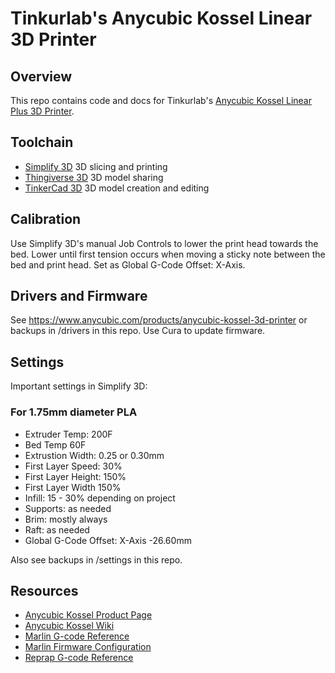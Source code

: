 # Tinkurlab's Anycubic Kossel Linear 3D Printer

## Overview

This repo contains code and docs for Tinkurlab's [Anycubic Kossel Linear Plus 3D Printer](https://github.com/TinkurLab/3D-Printing).

## Toolchain

- [Simplify 3D](https://www.simplify3d.com/) 3D slicing and printing
- [Thingiverse 3D](https://www.thingiverse.com/) 3D model sharing
- [TinkerCad 3D](https://www.tinkercad.com/) 3D model creation and editing

## Calibration

Use Simplify 3D's manual Job Controls to lower the print head towards the bed. Lower until first tension occurs when moving a sticky note between the bed and print head. Set as Global G-Code Offset: X-Axis.

## Drivers and Firmware

See https://www.anycubic.com/products/anycubic-kossel-3d-printer or backups in /drivers in this repo. Use Cura to update firmware.

## Settings

Important settings in Simplify 3D:

### For 1.75mm diameter PLA

- Extruder Temp: 200F
- Bed Temp 60F
- Extrustion Width: 0.25 or 0.30mm
- First Layer Speed: 30%
- First Layer Height: 150%
- First Layer Width 150%
- Infill: 15 - 30% depending on project
- Supports: as needed
- Brim: mostly always
- Raft: as needed
- Global G-Code Offset: X-Axis -26.60mm

Also see backups in /settings in this repo.

## Resources

- [Anycubic Kossel Product Page](https://www.anycubic.com/products/anycubic-kossel-3d-printer)
- [Anycubic Kossel Wiki](http://www.lpomykal.cz/3d-printers/kossel/)
- [Marlin G-code Reference](https://marlinfw.org/meta/gcode/)
- [Marlin Firmware Configuration](https://marlinfw.org/docs/configuration/configuration.html)
- [Reprap G-code Reference](http://reprap.org/wiki/G-code)
